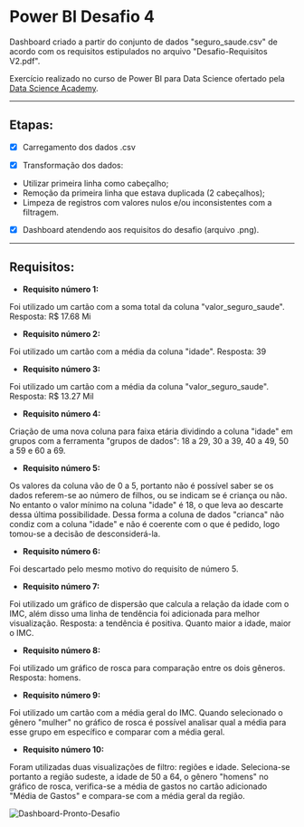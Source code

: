 # Power BI Desafio 4
Dashboard criado a partir do conjunto de dados "seguro_saude.csv" de acordo com os requisitos estipulados no arquivo "Desafio-Requisitos V2.pdf".

Exercício realizado no curso de Power BI para Data Science ofertado pela [Data Science Academy](https://www.datascienceacademy.com.br/course/microsoft-power-bi-para-data-science).
________

## <b>Etapas:</b>

- [x] Carregamento dos dados .csv

- [x] Transformação dos dados:

- Utilizar primeira linha como cabeçalho;
- Remoção da primeira linha que estava duplicada (2 cabeçalhos);
- Limpeza de registros com valores nulos e/ou inconsistentes com a filtragem.

- [x] Dashboard atendendo aos requisitos do desafio (arquivo .png).
_________

## <b>Requisitos:</b>


-  <b>Requisito número 1:</b>

Foi utilizado um cartão com a soma total da coluna "valor_seguro_saude".
Resposta: R$ 17.68 Mi

-  <b>Requisito número 2:</b>

Foi utilizado um cartão com a média da coluna "idade".
Resposta: 39

-  <b>Requisito número 3:</b>

Foi utilizado um cartão com a média da coluna "valor_seguro_saude".
Resposta: R$ 13.27 Mil

-  <b>Requisito número 4:</b>

Criação de uma nova coluna para faixa etária dividindo a coluna "idade" em grupos com a ferramenta "grupos de dados": 18 a 29, 30 a 39, 40 a 49, 50 a 59 e 60 a 69.

-  <b>Requisito número 5:</b>

Os valores da coluna vão de 0 a 5, portanto não é possível saber se os dados referem-se ao número de filhos, ou se indicam se é criança ou não. No entanto o valor mínimo na coluna "idade" é 18, o que leva ao descarte dessa última possibilidade.  Dessa forma a coluna de dados "crianca" não condiz com a coluna "idade" e não é coerente com o que é pedido, logo tomou-se a decisão de desconsiderá-la.

-  <b>Requisito número 6:</b>

Foi descartado pelo mesmo motivo do requisito de número 5.

-  <b>Requisito número 7:</b>

Foi utilizado um gráfico de dispersão que calcula a relação da idade com o IMC, além disso uma linha de tendência foi adicionada para melhor visualização.
Resposta: a tendência é positiva. Quanto maior a idade, maior o IMC.

-  <b>Requisito número 8:</b>

Foi utilizado um gráfico de rosca para comparação entre os dois gêneros.
Resposta: homens.

-  <b>Requisito número 9:</b>

Foi utilizado um cartão com a média geral do IMC. Quando selecionado o gênero "mulher" no gráfico de rosca é possível analisar qual a média para esse grupo em específico e comparar com a média geral.

-  <b>Requisito número 10:</b>

Foram utilizadas duas visualizações de filtro: regiões e idade. Seleciona-se portanto a região sudeste, a idade de 50 a 64, o gênero "homens" no gráfico de rosca, verifica-se a média de gastos no cartão adicionado "Média de Gastos" e compara-se com a média geral da região.

![Dashboard-Pronto-Desafio](https://user-images.githubusercontent.com/98097913/158272529-95fd956d-9eb2-4391-b1eb-526d03367ee1.png)


